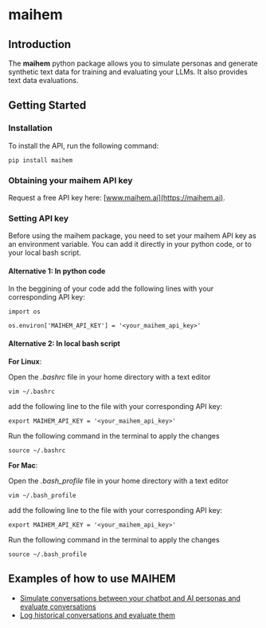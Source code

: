 # maihem

## Introduction
The **maihem** python package allows you to simulate personas and generate synthetic text data for training and evaluating your LLMs. It also provides text data evaluations.

## Getting Started
### Installation
To install the API, run the following command:
```
pip install maihem
```
### Obtaining your maihem API key
Request a free API key here: [www.maihem.ai](https://maihem.ai).

### Setting API key
Before using the maihem package, you need to set your maihem API key as an environment variable. You can add it directly in your python code, or to your local bash script.

#### Alternative 1: In python code
In the beggining of your code add the following lines with your corresponding API key:

```
import os

os.environ['MAIHEM_API_KEY'] = '<your_maihem_api_key>'
```

#### Alternative 2: In local bash script

**For Linux**:

Open the *.bashrc* file in your home directory with a text editor
```
vim ~/.bashrc
```
add the following line to the file with your corresponding API key:
```
export MAIHEM_API_KEY = '<your_maihem_api_key>'
```

Run the following command in the terminal to apply the changes
```
source ~/.bashrc
```

**For Mac**:

Open the *.bash_profile* file in your home directory with a text editor
```
vim ~/.bash_profile
```
add the following line to the file with your corresponding API key:
```
export MAIHEM_API_KEY = '<your_maihem_api_key>'
```

Run the following command in the terminal to apply the changes
```
source ~/.bash_profile
```

## Examples of how to use MAIHEM

- [Simulate conversations between your chatbot and AI personas and evaluate conversations](examples/simulate_and_evaluate_convs.ipynb)
- [Log historical conversations and evaluate them](examples/log_and_evalaute_convs.ipynb)